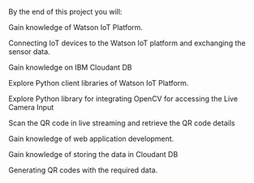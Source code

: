   By the end of this project you will:

  Gain knowledge of Watson IoT Platform.

  Connecting IoT devices to the Watson IoT platform and exchanging the sensor data.

   Gain knowledge on IBM Cloudant DB

  Explore Python client libraries of Watson IoT Platform.

  Explore Python library for integrating OpenCV for accessing the Live Camera Input

  Scan the QR code in live streaming and retrieve the QR code details

  Gain knowledge of web application development.

  Gain knowledge of storing the data in Cloudant DB

Generating QR codes with the required data.
